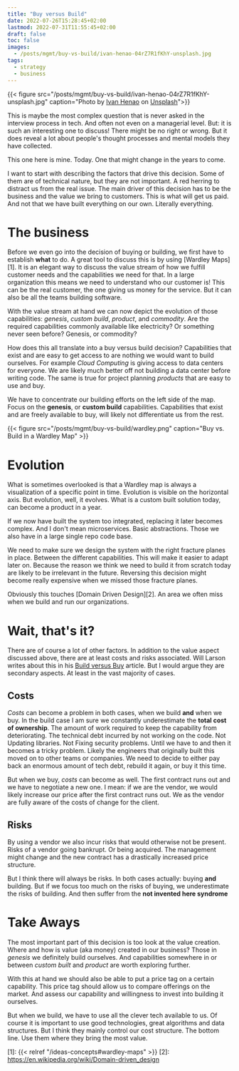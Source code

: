 ```yaml
---
title: "Buy versus Build"
date: 2022-07-26T15:28:45+02:00
lastmod: 2022-07-31T11:55:45+02:00
draft: false
toc: false
images:
  - /posts/mgmt/buy-vs-build/ivan-henao-04rZ7R1fKhY-unsplash.jpg
tags: 
  - strategy
  - business
---
```


{{< figure src="/posts/mgmt/buy-vs-build/ivan-henao-04rZ7R1fKhY-unsplash.jpg"
    caption="Photo by [Ivan Henao](https://unsplash.com/@ivanchenao) on [Unsplash](https://unsplash.com/photos/04rZ7R1fKhY)">}}

This is maybe the most complex question that is never asked in the interview process in tech.
And often not even on a managerial level.
But: it is such an interesting one to discuss!
There might be no right or wrong.
But it does reveal a lot about people's thought processes and mental models they have collected.

This one here is mine.
Today.
One that might change in the years to come.

I want to start with describing the factors that drive this decision.
Some of them are of technical nature, but they are not important.
A red herring to distract us from the real issue.
The main driver of this decision has to be the business and the value we bring to customers.
This is what will get us paid.
And not that we have built everything on our own.
Literally everything.

# The business

Before we even go into the decision of buying or building, we first have to establish **what** to do.
A great tool to discuss this is by using [Wardley Maps][1].
It is an elegant way to discuss the value stream of how we fulfill customer needs and the capabilities we need for that.
In a large organization this means we need to understand who our customer is!
This can be the real customer, the one giving us money for the service.
But it can also be all the teams building software.

With the value stream at hand we can now depict the evolution of those capabilities: _genesis_, _custom build_, _product_, and _commodity_.
Are the required capabilities commonly available like electricity?
Or something never seen before?
Genesis, or commodity?

How does this all translate into a buy versus build decision?
Capabilities that exist and are easy to get access to are nothing we would want to build ourselves.
For example _Cloud Computing_ is giving access to data centers for everyone.
We are likely much better off not building a data center before writing code.
The same is true for project planning _products_ that are easy to use and buy.

We have to concentrate our building efforts on the left side of the map.
Focus on the **genesis**, or **custom build** capabilities.
Capabilities that exist and are freely available to buy, will likely not differentiate us from the rest.

{{< figure src="/posts/mgmt/buy-vs-build/wardley.png" caption="Buy vs. Build in a Wardley Map" >}}

# Evolution

What is sometimes overlooked is that a Wardley map is always a visualization of a specific point in time.
Evolution is visible on the horizontal axis.
But evolution, well, it evolves.
What is a custom built solution today, can become a product in a year.

If we now have built the system too integrated, replacing it later becomes complex.
And I don't mean microservices.
Basic abstractions.
Those we also have in a large single repo code base.

We need to make sure we design the system with the right fracture planes in place.
Between the different capabilities.
This will make it easier to adapt later on.
Because the reason we think we need to build it from scratch today are likely to be irrelevant in the future.
Reversing this decision might become really expensive when we missed those fracture planes.

Obviously this touches [Domain Driven Design][2].
An area we often miss when we build and run our organizations.

# Wait, that's it?

There are of course a lot of other factors.
In addition to the value aspect discussed above, there are at least costs and risks associated.
Will Larson writes about this in his [Build versus Buy][0] article.
But I would argue they are secondary aspects.
At least in the vast majority of cases.

## Costs

*Costs* can become a problem in both cases, when we build **and** when we buy.
In the build case I am sure we constantly underestimate the **total cost of ownership**.
The amount of work required to keep the capability from deteriorating.
The technical debt incurred by not working on the code.
Not Updating libraries.
Not Fixing security problems.
Until we have to and then it becomes a tricky problem.
Likely the engineers that originally built this moved on to other teams or companies.
We need to decide to either pay back an enormous amount of tech debt, rebuild it again, or buy it this time.

But when we buy, *costs* can become as well.
The first contract runs out and we have to negotiate a new one.
I mean: if we are the vendor, we would likely increase our price after the first contract runs out.
We as the vendor are fully aware of the costs of change for the client.

## Risks

By using a vendor we also incur risks that would otherwise not be present.
Risks of a vendor going bankrupt.
Or being acquired.
The management might change and the new contract has a drastically increased price structure.

But I think there will always be risks.
In both cases actually: buying **and** building.
But if we focus too much on the risks of buying, we underestimate the risks of building.
And then suffer from the **not invented here syndrome**

# Take Aways

The most important part of this decision is too look at the value creation.
Where and how is value (aka money) created in our business?
Those in _genesis_ we definitely build ourselves.
And capabilities somewhere in or between _custom built_ and _product_ are worth exploring further.

With this at hand we should also be able to put a price tag on a certain capability.
This price tag should allow us to compare offerings on the market.
And assess our capability and willingness to invest into building it ourselves.

But when we build, we have to use all the clever tech available to us.
Of course it is important to use good technologies, great algorithms and data structures.
But I think they mainly control our cost structure.
The bottom line.
Use them where they bring the most value.

[0]: https://lethain.com/build-vs-buy/
[1]: {{< relref "/ideas-concepts#wardley-maps" >}}
[2]: https://en.wikipedia.org/wiki/Domain-driven_design

